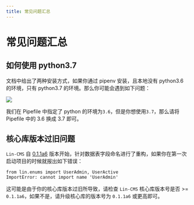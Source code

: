 ```yaml
---
title: 常见问题汇总
---
```


# <H2Icon /> 常见问题汇总

## 如何使用 python3.7

文档中给出了两种安装方式，如果你通过 pipenv 安装，且本地没有 python3.6 的环境，只有 python3.7 的环境。那么你可能会遇到如下问题：

<img-wrapper>
  <img src="http://imglf5.nosdn0.126.net/img/Qk5LWkJVWkF3NmdBVHArVnMvMUMwMXJsK21VRFdteEJVN1NuSERVTGxtWkVZVitvTzFTS1p3PT0.png?imageView&thumbnail=1680x0&quality=96&stripmeta=0"/>
</img-wrapper>

我们在 Pipefile 中指定了 python 的环境为`3.6`，但是你想使用`3.7`，那么请将 Pipefile 中的 3.6 换成 3.7 即可。

## 核心库版本过旧问题

`Lin-CMS` 自 [0.1.1a6](../../update/flask.md#_0-1-1a6) 版本开始，针对数据表字段命名进行了重构，如果你在第一次启动项目的时候就报出如下错误：
```shell
from lin.enums import UserAdmin, UserActive
ImportError: cannot import name 'UserAdmin'
```
这可能是由于你的核心库版本过旧所导致，请检查 `Lin-CMS` 核心库版本号是否 >= `0.1.1a6`，如果不是，请升级核心库的版本号为 `0.1.1a6` 或更高即可。
